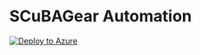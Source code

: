 # SCuBAGear Automation
[![Deploy to Azure](https://aka.ms/deploytoazurebutton)](https://portal.azure.com/#create/Microsoft.Template/uri/https://raw.githubusercontent.com/pickax1/SCuBAGear_Automation/main/Deploy.json)
